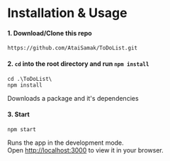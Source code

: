 # Installation & Usage

#### 1. Download/Clone this repo
  ```
https://github.com/AtaiSamak/ToDoList.git
```

#### 2. `cd` into the root directory and run `npm install`
```
cd .\ToDoList\
npm install
```
Downloads a package and it's dependencies

#### 3. Start
```
npm start
```
Runs the app in the development mode.\
Open [http://localhost:3000](http://localhost:3000) to view it in your browser.

